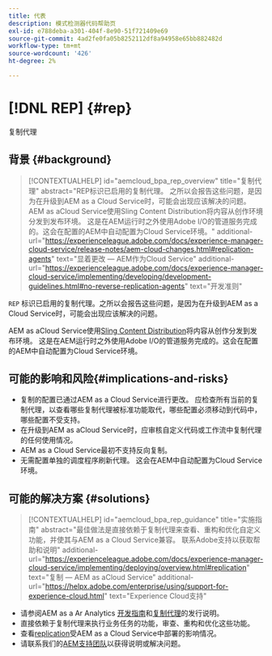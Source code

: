 ```yaml
---
title: 代表
description: 模式检测器代码帮助页
exl-id: e788deba-a301-404f-8e90-51f721409e69
source-git-commit: 4ad2fe0fa05b8252112df8a94958e65bb882482d
workflow-type: tm+mt
source-wordcount: '426'
ht-degree: 2%

---
```


# [!DNL REP] {#rep}

复制代理

## 背景 {#background}

>[!CONTEXTUALHELP]
>id="aemcloud_bpa_rep_overview"
>title="复制代理"
>abstract="REP标识已启用的复制代理。 之所以会报告这些问题，是因为在升级到AEM as a Cloud Service时，可能会出现应该解决的问题。 AEM as aCloud Service使用Sling Content Distribution将内容从创作环境分发到发布环境。 这是在AEM运行时之外使用Adobe I/O的管道服务完成的。这会在配置的AEM中自动配置为Cloud Service环境。"
>additional-url="https://experienceleague.adobe.com/docs/experience-manager-cloud-service/release-notes/aem-cloud-changes.html#replication-agents" text="显着更改 — AEM作为Cloud Service"
>additional-url="https://experienceleague.adobe.com/docs/experience-manager-cloud-service/implementing/developing/development-guidelines.html#no-reverse-replication-agents" text="开发准则"

`REP` 标识已启用的复制代理。之所以会报告这些问题，是因为在升级到AEM as a Cloud Service时，可能会出现应该解决的问题。

AEM as aCloud Service使用[Sling Content Distribution](https://sling.apache.org/documentation/bundles/content-distribution.html)将内容从创作分发到发布环境。 这是在AEM运行时之外使用Adobe I/O的管道服务完成的。这会在配置的AEM中自动配置为Cloud Service环境。

## 可能的影响和风险{#implications-and-risks}

* 复制的配置已通过AEM as a Cloud Service进行更改。 应检查所有当前的复制代理，以查看哪些复制代理被标准功能取代，哪些配置必须移动到代码中，哪些配置不受支持。
* 在升级到AEM as aCloud Service时，应审核自定义代码或工作流中复制代理的任何使用情况。
* AEM as a Cloud Service最初不支持反向复制。
* 无需配置单独的调度程序刷新代理。 这会在AEM中自动配置为Cloud Service环境。

## 可能的解决方案 {#solutions}

>[!CONTEXTUALHELP]
>id="aemcloud_bpa_rep_guidance"
>title="实施指南"
>abstract="最佳做法是直接依赖于复制代理来查看、重构和优化自定义功能，并使其与AEM as a Cloud Service兼容。 联系Adobe支持以获取帮助和说明"
>additional-url="https://experienceleague.adobe.com/docs/experience-manager-cloud-service/implementing/deploying/overview.html#replication" text="复制 — AEM as aCloud Service"
>additional-url="https://helpx.adobe.com/enterprise/using/support-for-experience-cloud.html" text="Experience Cloud支持"

* 请参阅AEM as a Ar Analytics [开发指南](https://experienceleague.adobe.com/docs/experience-manager-cloud-service/implementing/developing/development-guidelines.html#no-reverse-replication-agents)和[复制代理](https://experienceleague.adobe.com/docs/experience-manager-cloud-service/release-notes/aem-cloud-changes.html#replication-agents)的发行说明。
* 直接依赖于复制代理来执行业务任务的功能，审查、重构和优化这些功能。
* 查看[replication](https://experienceleague.adobe.com/docs/experience-manager-cloud-service/implementing/deploying/overview.html#replication)受AEM as a Cloud Service中部署的影响情况。
* 请联系我们的[AEM支持团队](https://helpx.adobe.com/enterprise/using/support-for-experience-cloud.html)以获得说明或解决问题。
